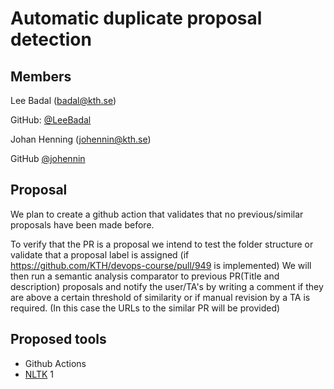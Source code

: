 # Automatic duplicate proposal detection
## Members
Lee Badal (badal@kth.se)

GitHub: [@LeeBadal](https://github.com/LeeBadal)

Johan Henning (johennin@kth.se)

GitHub [@johennin](https://github.com/johennin)

## Proposal
We plan to create a github action that validates that no previous/similar proposals have been made before.

To verify that the PR is a proposal we intend to test the folder structure or validate that a proposal label is assigned (if  https://github.com/KTH/devops-course/pull/949 is implemented)
We will then run a semantic analysis comparator to previous PR(Title and description) proposals and notify the user/TA's by writing a comment if they are above a certain threshold of similarity or if manual revision by a TA is required. (In this case the URLs to the similar PR will be provided)

## Proposed tools
 * Github Actions
 * [NLTK](https://www.nltk.org/)
1
